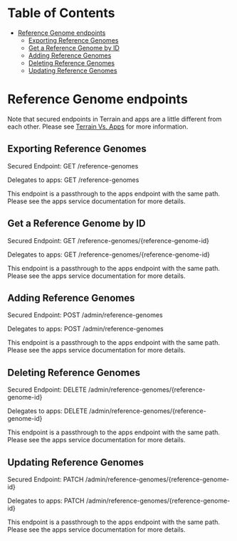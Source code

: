 # Table of Contents

* [Reference Genome endpoints](#reference-genome-endpoints)
    * [Exporting Reference Genomes](#exporting-reference-genomes)
    * [Get a Reference Genome by ID](#get-a-reference-genome-by-id)
    * [Adding Reference Genomes](#adding-reference-genomes)
    * [Deleting Reference Genomes](#deleting-reference-genomes)
    * [Updating Reference Genomes](#updating-reference-genomes)

# Reference Genome endpoints

Note that secured endpoints in Terrain and apps are a little different from each other. Please see [Terrain Vs. Apps](terrain-v-apps.html) for more information.

## Exporting Reference Genomes

Secured Endpoint: GET /reference-genomes

Delegates to apps: GET /reference-genomes

This endpoint is a passthrough to the apps endpoint with the same path. Please see the apps service documentation for more details.

## Get a Reference Genome by ID

Secured Endpoint: GET /reference-genomes/{reference-genome-id}

Delegates to apps: GET /reference-genomes/{reference-genome-id}

This endpoint is a passthrough to the apps endpoint with the same path. Please see the apps service documentation for more details.

## Adding Reference Genomes

Secured Endpoint: POST /admin/reference-genomes

Delegates to apps: POST /admin/reference-genomes

This endpoint is a passthrough to the apps endpoint with the same path. Please see the apps service documentation for more details.

## Deleting Reference Genomes

Secured Endpoint: DELETE /admin/reference-genomes/{reference-genome-id}

Delegates to apps: DELETE /admin/reference-genomes/{reference-genome-id}

This endpoint is a passthrough to the apps endpoint with the same path. Please see the apps service documentation for more details.

## Updating Reference Genomes

Secured Endpoint: PATCH /admin/reference-genomes/{reference-genome-id}

Delegates to apps: PATCH /admin/reference-genomes/{reference-genome-id}

This endpoint is a passthrough to the apps endpoint with the same path. Please see the apps service documentation for more details.
